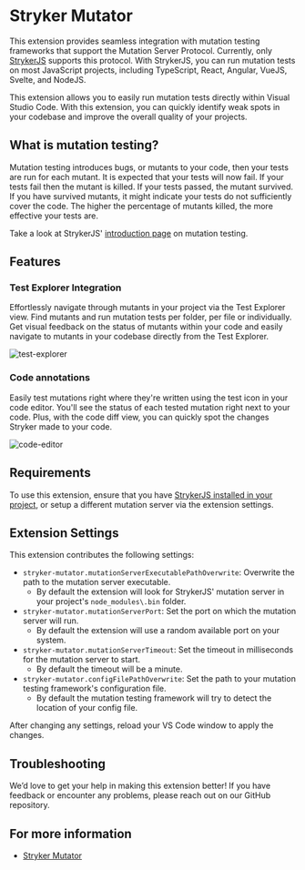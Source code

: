 # Stryker Mutator
This extension provides seamless integration with mutation testing frameworks that support the Mutation Server Protocol. Currently, only [StrykerJS](https://stryker-mutator.io/docs/stryker-js/introduction/) supports this protocol. With StrykerJS, you can run mutation tests on most JavaScript projects, including TypeScript, React, Angular, VueJS, Svelte, and NodeJS.

This extension allows you to easily run mutation tests directly within Visual Studio Code. With this extension, you can quickly identify weak spots in your codebase and improve the overall quality of your projects.

## What is mutation testing?
Mutation testing introduces bugs, or mutants to your code, then your tests are run for each mutant. It is expected that your tests will now fail. If your tests fail then the mutant is killed. If your tests passed, the mutant survived. If you have survived mutants, it might indicate your tests do not sufficiently cover the code. The higher the percentage of mutants killed, the more effective your tests are.

Take a look at StrykerJS' [introduction page](https://stryker-mutator.io/docs/) on mutation testing.

## Features

### Test Explorer Integration
Effortlessly navigate through mutants in your project via the Test Explorer view. Find mutants and run mutation tests per folder, per file or individually. Get visual feedback on the status of mutants within your code and easily navigate to mutants in your codebase directly from the Test Explorer.

![test-explorer](https://github.com/jaspervdveen/vscode-stryker/assets/48756416/ea589874-5030-4698-af93-f813cdb28b2d)

### Code annotations
Easily test mutations right where they're written using the test icon in your code editor. You'll see the status of each tested mutation right next to your code. Plus, with the code diff view, you can quickly spot the changes Stryker made to your code.

![code-editor](https://github.com/jaspervdveen/vscode-stryker/assets/48756416/9c7df38f-67c7-4b17-b056-430a437dc5e0)

## Requirements
To use this extension, ensure that you have [StrykerJS installed in your project](https://stryker-mutator.io/docs/stryker-js/getting-started/), or setup a different mutation server via the extension settings.

## Extension Settings
This extension contributes the following settings:

* `stryker-mutator.mutationServerExecutablePathOverwrite`: Overwrite the path to the mutation server executable. 
    * By default the extension will look for StrykerJS' mutation server in your project's `node_modules\.bin` folder.
* `stryker-mutator.mutationServerPort`: Set the port on which the mutation server will run.
    * By default the extension will use a random available port on your system.
* `stryker-mutator.mutationServerTimeout`: Set the timeout in milliseconds for the mutation server to start.
    * By default the timeout will be a minute.
* `stryker-mutator.configFilePathOverwrite`: Set the path to your mutation testing framework's configuration file.
    * By default the mutation testing framework will try to detect the location of your config file.

After changing any settings, reload your VS Code window to apply the changes.

## Troubleshooting
We’d love to get your help in making this extension better! If you have feedback or encounter any problems, please reach out on our GitHub repository.

## For more information

* [Stryker Mutator](https://stryker-mutator.io/)
